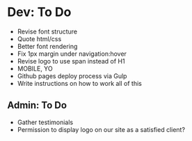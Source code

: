 # Dev: To Do

* Revise font structure
* Quote html/css
* Better font rendering
* Fix 1px margin under navigation:hover
* Revise logo to use span instead of H1
* MOBILE, YO
* Github pages deploy process via Gulp
* Write instructions on how to work all of this

## Admin: To Do

* Gather testimonials
* Permission to display logo on our site as a satisfied client?
